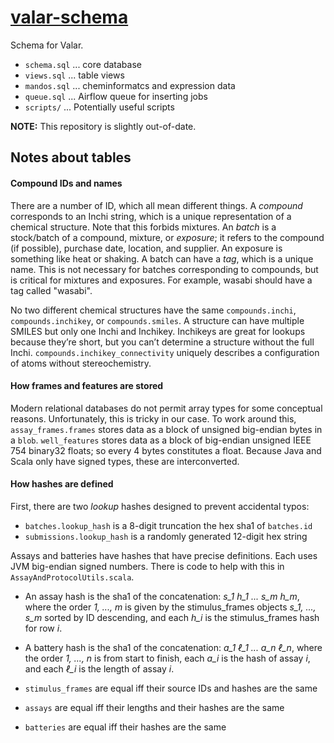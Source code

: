 # [valar-schema](https://github.com/dmyersturnbull/valar-schema)

Schema for Valar.
- `schema.sql` ... core database
- `views.sql` ... table views
- `mandos.sql` ... cheminformatcs and expression data
- `queue.sql` ... Airflow queue for inserting jobs
- `scripts/` ... Potentially useful scripts

**NOTE:** This repository is slightly out-of-date.


## Notes about tables

#### Compound IDs and names

There are a number of ID, which all mean different things. A _compound_ corresponds to an Inchi string, which is a unique representation of a chemical structure. Note that this forbids mixtures. An _batch_ is a stock/batch of a compound, mixture, or _exposure_; it refers to the compound (if possible), purchase date, location, and supplier. An exposure is something like heat or shaking. A batch can have a _tag_, which is a unique name. This is not necessary for batches corresponding to compounds, but is critical for mixtures and exposures. For example, wasabi should have a tag called "wasabi".

No two different chemical structures have the same `compounds.inchi`, `compounds.inchikey`, or `compounds.smiles`. A structure can have multiple SMILES but only one Inchi and Inchikey. Inchikeys are great for lookups because they’re short, but you can’t determine a structure without the full Inchi. `compounds.inchikey_connectivity` uniquely describes a configuration of atoms without stereochemistry.

#### How frames and features are stored

Modern relational databases do not permit array types for some conceptual reasons. Unfortunately, this is tricky in our case. To work around this, `assay_frames.frames` stores data as a block of unsigned big-endian bytes in a `blob`. `well_features` stores data as a block of big-endian unsigned IEEE 754 binary32 floats; so every 4 bytes constitutes a float. Because Java and Scala only have signed types, these are interconverted.

#### How hashes are defined

First, there are two _lookup_ hashes designed to prevent accidental typos:
- `batches.lookup_hash` is a 8-digit truncation the hex sha1 of `batches.id`
- `submissions.lookup_hash` is a randomly generated 12-digit hex string

Assays and batteries have hashes that have precise definitions. Each uses JVM big-endian signed numbers.
There is code to help with this in `AssayAndProtocolUtils.scala`.

- An assay hash is the sha1 of the concatenation: *s_1 h_1 ... s_m h_m*,
where the order *1, ..., m* is given by the stimulus_frames objects *s_1, ..., s_m* sorted by ID descending,
and each *h_i* is the stimulus_frames hash for row *i*.
- A battery hash is the sha1 of the concatenation: *a_1 ℓ_1 ... a_n ℓ_n*,
where the order *1, ..., n* is from start to finish, each *a_i* is the hash of assay *i*, and each *ℓ_i* is the length of assay *i*.

- `stimulus_frames` are equal iff their source IDs and hashes are the same
- `assays` are equal iff their lengths and their hashes are the same
- `batteries` are equal iff their hashes are the same
